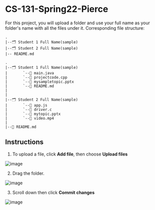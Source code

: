 # CS-131-Spring22-Pierce

For this project, you will upload a folder and use your full name as your folder's name with all the files under it. 
Corresponding file structure:
```
.
|--🗂️ Student 1 Full Name(sample)
|--🗂️ Student 2 Full Name(sample)
|-- README.md
```

```
.
|--🗂️ Student 1 Full Name(sample)
|       `--🧾 main.java
|       `--🧾 projectcode.cpp
|       `--🧾 mysampletopic.pptx
|       `--🧾 README.md
|
|
|--🗂️ Student 2 Full Name(sample)
|       `--🧾 app.js
|       `--🧾 driver.c
|       `--🧾 mytopic.pptx
|       `--🧾 video.mp4
|
|--🧾 README.md
```

## Instructions

1. To upload a file, click **Add file**, then choose **Upload files**

![image](https://user-images.githubusercontent.com/96358406/156272165-f1c9f2c8-341d-47ab-baea-7d3853b58e33.png)

2. Drag the folder.

![image](https://user-images.githubusercontent.com/96358406/156273373-e476f62f-c6ee-4b77-981d-a0955435a197.png)

3.  Scroll down then click **Commit changes**

![image](https://user-images.githubusercontent.com/96358406/156272862-da8c1104-966e-4bce-ba59-de4d20544622.png)








